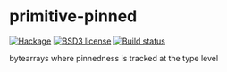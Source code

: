 # primitive-pinned

[![Hackage](https://img.shields.io/hackage/v/primitive-pinned.svg)](https://hackage.haskell.org/package/primitive-pinned)
[![BSD3 license](https://img.shields.io/badge/license-BSD3-blue.svg)](LICENSE)
[![Build status](https://secure.travis-ci.org/haskell-primitive/primitive-pinned.svg)](https://travis-ci.org/haskell-primitive/primitive-pinned)

bytearrays where pinnedness is tracked at the type level
